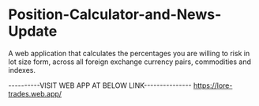 # Position-Calculator-and-News-Update
A web application that calculates the percentages you are willing to risk in lot size form, across all foreign exchange currency pairs, commodities and indexes.


----------VISIT WEB APP AT BELOW LINK---------------
https://lore-trades.web.app/
